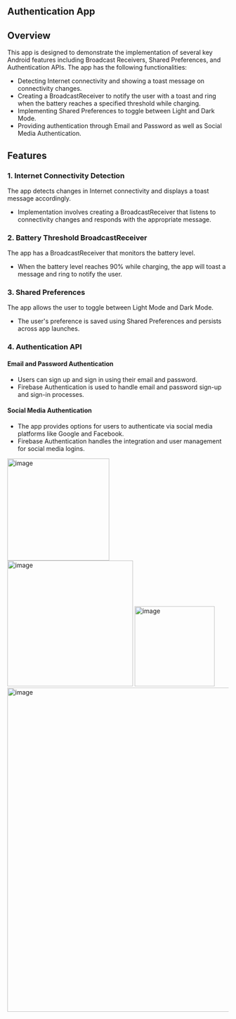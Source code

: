 ## Authentication App

## Overview
This app is designed to demonstrate the implementation of several key Android features including Broadcast Receivers, Shared Preferences, and Authentication APIs. The app has the following functionalities:

- Detecting Internet connectivity and showing a toast message on connectivity changes.
- Creating a BroadcastReceiver to notify the user with a toast and ring when the battery reaches a specified threshold while charging.
- Implementing Shared Preferences to toggle between Light and Dark Mode.
- Providing authentication through Email and Password as well as Social Media Authentication.

## Features

### 1. Internet Connectivity Detection
The app detects changes in Internet connectivity and displays a toast message accordingly.
- Implementation involves creating a BroadcastReceiver that listens to connectivity changes and responds with the appropriate message.

### 2. Battery Threshold BroadcastReceiver
The app has a BroadcastReceiver that monitors the battery level.
- When the battery level reaches 90% while charging, the app will toast a message and ring to notify the user.

### 3. Shared Preferences
The app allows the user to toggle between Light Mode and Dark Mode.
- The user's preference is saved using Shared Preferences and persists across app launches.

### 4. Authentication API

#### Email and Password Authentication
- Users can sign up and sign in using their email and password.
- Firebase Authentication is used to handle email and password sign-up and sign-in processes.

#### Social Media Authentication
- The app provides options for users to authenticate via social media platforms like Google and Facebook.
- Firebase Authentication handles the integration and user management for social media logins.

<img width="232" alt="image" src="https://github.com/mugaboronald1/Assignement3/assets/99381533/d9353a7e-ea44-4a0f-8928-bb594b1e365f">
<img width="286" alt="image" src="https://github.com/mugaboronald1/Assignement3/assets/99381533/c02eb371-acb6-47ca-9232-8c4c7c82cf9d">
<img width="182" alt="image" src="https://github.com/mugaboronald1/Assignement3/assets/99381533/9232d247-4d88-40f6-b517-d1e961e3ff28">



<img width="737" alt="image" src="https://github.com/mugaboronald1/Assignement3/assets/99381533/b8864086-e404-487c-94e2-ebeb06ccadb7">






